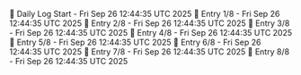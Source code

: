 📅 Daily Log Start - Fri Sep 26 12:44:35 UTC 2025
📌 Entry 1/8 - Fri Sep 26 12:44:35 UTC 2025
📌 Entry 2/8 - Fri Sep 26 12:44:35 UTC 2025
📌 Entry 3/8 - Fri Sep 26 12:44:35 UTC 2025
📌 Entry 4/8 - Fri Sep 26 12:44:35 UTC 2025
📌 Entry 5/8 - Fri Sep 26 12:44:35 UTC 2025
📌 Entry 6/8 - Fri Sep 26 12:44:35 UTC 2025
📌 Entry 7/8 - Fri Sep 26 12:44:35 UTC 2025
📌 Entry 8/8 - Fri Sep 26 12:44:35 UTC 2025
